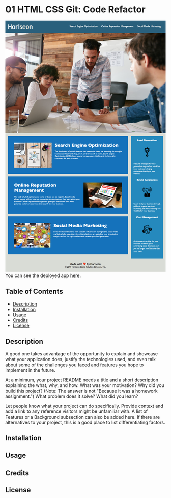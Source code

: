 # 01 HTML CSS Git: Code Refactor

![Code Refactor App](./assets/images/app.png)
You can see the deployed app [here](https://maphaiyarath.github.io/bootcamp-html-css-git-code-refactor/).

## Table of Contents
* [Description](#description)
* [Installation](#installation)
* [Usage](#usage)
* [Credits](#credits)
* [License](#license)

## Description
A good one takes advantage of the opportunity to explain and showcase what your application does, justify the technologies used, and even talk about some of the challenges you faced and features you hope to implement in the future.

At a minimum, your project README needs a title and a short description explaining the what, why, and how. What was your motivation? Why did you build this project? (Note: The answer is not "Because it was a homework assignment.") What problem does it solve? What did you learn?

Let people know what your project can do specifically. Provide context and add a link to any reference visitors might be unfamiliar with. A list of Features or a Background subsection can also be added here. If there are alternatives to your project, this is a good place to list differentiating factors.

## Installation

## Usage

## Credits

## License
